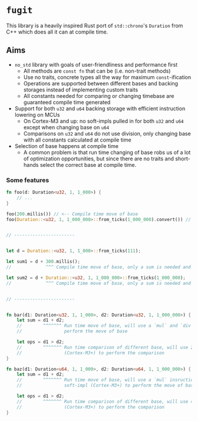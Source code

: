 # `fugit`

This library is a heavily inspired Rust port of `std::chrono`'s `Duration` from C++ which does all it can at compile time.

## Aims

* `no_std` library with goals of user-friendliness and performance first
  * All methods are `const fn` that can be (i.e. non-trait methods)
  * Use no traits, concrete types all the way for maximum `const`-ification
  * Operations are supported between different bases and backing storages instead of implementing custom traits
  * All constants needed for comparing or changing timebase are guaranteed compile time generated
* Support for both `u32` and `u64` backing storage with efficient instruction lowering on MCUs
  * On Cortex-M3 and up: no soft-impls pulled in for both `u32` and `u64` except when changing base on `u64`
  * Comparisons on `u32` and `u64` do not use division, only changing base with all constants calculated at compile time
* Selection of base happens at compile time
  * A common problem is that run time changing of base robs us of a lot of optimization opportunities, but since there are no traits and short-hands select the correct base at compile time.

### Some features

```rust
fn foo(d: Duration<u32, 1, 1_000>) {
    // ...
}

foo(200.millis()) // <-- Compile time move of base
foo(Duration::<u32, 1, 1_000_000>::from_ticks(1_000_000).convert()) // <-- Compile time move of base


// -----------------------


let d = Duration::<u32, 1, 1_000>::from_ticks(111);

let sum1 = d + 300.millis();
//             ^^^ Compile time move of base, only a sum is needed and no change of base

let sum2 = d + Duration::<u32, 1, 1_000_000>::from_ticks(1_000_000);
//             ^^^ Compile time move of base, only a sum is needed and no change of base


// -----------------------


fn bar(d1: Duration<u32, 1, 1_000>, d2: Duration<u32, 1, 1_000_000>) {
    let sum = d1 + d2;
    //        ^^^^^^^ Run time move of base, will use a `mul` and `div` instruction (Cortex-M3+) to
    //                perform the move of base

    let ops = d1 > d2;
    //        ^^^^^^^ Run time comparison of different base, will use 2 `mul` instructions
    //                (Cortex-M3+) to perform the comparison
}

fn baz(d1: Duration<u64, 1, 1_000>, d2: Duration<u64, 1, 1_000_000>) {
    let sum = d1 + d2;
    //        ^^^^^^^ Run time move of base, will use a `mul` insruction and `div`
    //                soft-impl (Cortex-M3+) to perform the move of base

    let ops = d1 > d2;
    //        ^^^^^^^ Run time comparison of different base, will use 4 `mul` instructions
    //                (Cortex-M3+) to perform the comparison
}
```
